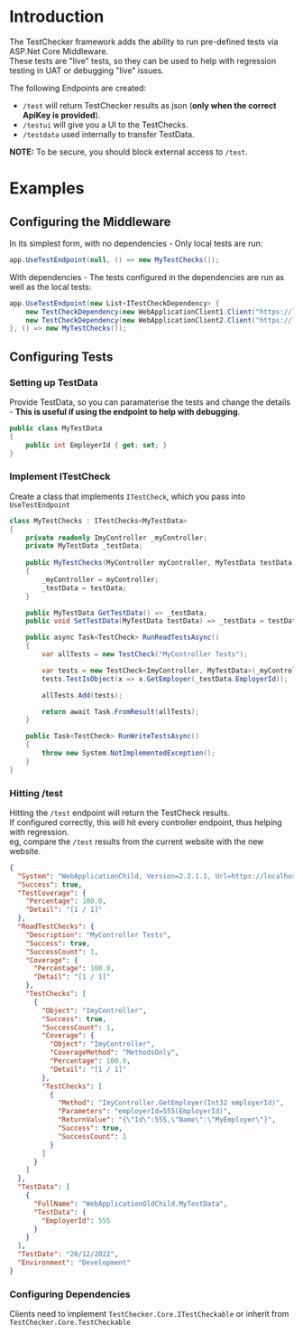 # Introduction

The TestChecker framework adds the ability to run pre-defined tests via ASP.Net Core Middleware.  
These tests are "live" tests, so they can be used to help with regression testing in UAT or debugging "live" issues.   

The following Endpoints are created:  

* `/test` will return TestChecker results as json (**only when the correct ApiKey is provided**).  
* `/testui` will give you a UI to the TestChecks.
* `/testdata` used internally to transfer TestData.

**NOTE:** To be secure, you should block external access to `/test`.

# Examples

## Configuring the Middleware

In its simplest form, with no dependencies - Only local tests are run:
```c#
app.UseTestEndpoint(null, () => new MyTestChecks());
```

With dependencies - The tests configured in the dependencies are run as well as the local tests:
```c#
app.UseTestEndpoint(new List<ITestCheckDependency> { 
    new TestCheckDependency(new WebApplicationClient1.Client("https://localhost:7254")),
    new TestCheckDependency(new WebApplicationClient2.Client("https://localhost:7291"))
}, () => new MyTestChecks());
```

## Configuring Tests

### Setting up TestData

Provide TestData, so you can paramaterise the tests and change the details - **This is useful if using the endpoint to help with debugging**.

```c#
public class MyTestData
{
    public int EmployerId { get; set; }
}
```

### Implement ITestCheck

Create a class that implements `ITestCheck`, which you pass into `UseTestEndpoint`

```c#
class MyTestChecks : ITestChecks<MyTestData>
{
    private readonly ImyController _myController;
    private MyTestData _testData;
    
    public MyTestChecks(MyController myController, MyTestData testData)
    {
        _myController = myController;
        _testData = testData;
    }

    public MyTestData GetTestData() => _testData;
    public void SetTestData(MyTestData testData) => _testData = testData;

    public async Task<TestCheck> RunReadTestsAsync()
    {
        var allTests = new TestCheck("MyController Tests");

        var tests = new TestCheck<ImyController, MyTestData>(_myController, _testData, CoverageMethod.MethodsOnly, null);
        tests.TestIsObject(x => x.GetEmployer(_testData.EmployerId));

        allTests.Add(tests);

        return await Task.FromResult(allTests);
    }

    public Task<TestCheck> RunWriteTestsAsync()
    {
        throw new System.NotImplementedException();
    }
}
```

### Hitting /test

Hitting the `/test` endpoint will return the TestCheck results.  
If configured correctly, this will hit every controller endpoint, thus helping with regression.  
eg, compare the `/test` results from the current website with the new website.

```json
{
  "System": "WebApplicationChild, Version=2.2.1.1, Url=https://localhost:7291/test?apikey=read",
  "Success": true,
  "TestCoverage": {
    "Percentage": 100.0,
    "Detail": "[1 / 1]"
  },
  "ReadTestChecks": {
    "Description": "MyController Tests",
    "Success": true,
    "SuccessCount": 1,
    "Coverage": {
      "Percentage": 100.0,
      "Detail": "[1 / 1]"
    },
    "TestChecks": [
      {
        "Object": "ImyController",
        "Success": true,
        "SuccessCount": 1,
        "Coverage": {
          "Object": "ImyController",
          "CoverageMethod": "MethodsOnly",
          "Percentage": 100.0,
          "Detail": "[1 / 1]"
        },
        "TestChecks": [
          {
            "Method": "ImyController.GetEmployer(Int32 employerId)",
            "Parameters": "employerId=555(EmployerId)",
            "ReturnValue": "{\"Id\":555,\"Name\":\"MyEmployer\"}",
            "Success": true,
            "SuccessCount": 1
          }
        ]
      }
    ]
  },
  "TestData": [
    {
      "FullName": "WebApplicationOldChild.MyTestData",
      "TestData": {
        "EmployerId": 555
      }
    }
  ],
  "TestDate": "20/12/2022",
  "Environment": "Development"
}
```

### Configuring Dependencies
Clients need to implement `TestChecker.Core.ITestCheckable` or inherit from `TestChecker.Core.TestCheckable`